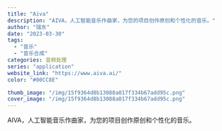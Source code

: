 ```yaml
---
title: "Aiva"
description: "AIVA，人工智能音乐作曲家，为您的项目创作原创和个性化的音乐。"
author: "瑞东"
date: "2023-03-30"
tags:
  - "音乐"
  - "音乐合成"
categories: 音频处理
series: "application"
website_link: "https://www.aiva.ai/"
color: "#00CC8E"

thumb_image: "/img/15f9364d8b13088a017f334b67add95c.png"
cover_image: "/img/15f9364d8b13088a017f334b67add95c.png"
---
```


AIVA，人工智能音乐作曲家，为您的项目创作原创和个性化的音乐。